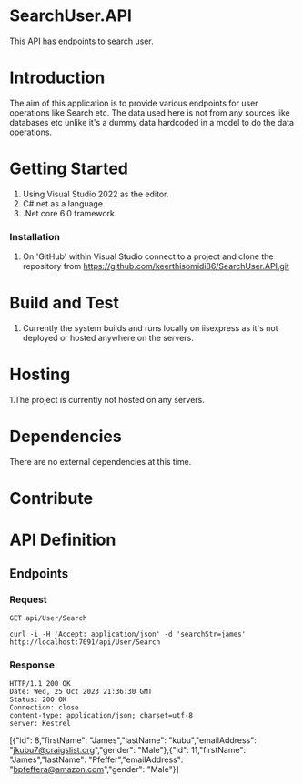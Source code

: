 # SearchUser.API
This API has endpoints to search user.

# Introduction
The aim of this application is to provide various endpoints for user operations like Search etc. The data used here is not from any sources like databases etc unlike it's a dummy data
hardcoded in a model to do the data operations.

# Getting Started
   1. Using Visual Studio 2022 as the editor.
   2. C#.net as a language.
   3. .Net core 6.0 framework.

### Installation
1. On 'GitHub' within Visual Studio connect to a project and clone the repository from https://github.com/keerthisomidi86/SearchUser.API.git

# Build and Test
1. Currently the system builds and runs locally on iisexpress as it's not deployed or hosted anywhere on the servers.

# Hosting
1.The project is currently not hosted on any servers.

# Dependencies
There are no external dependencies at this time.

# Contribute
# API Definition
## Endpoints
### Request

`GET api/User/Search`

    curl -i -H 'Accept: application/json' -d 'searchStr=james' http://localhost:7091/api​/User​/Search

### Response

    HTTP/1.1 200 OK
    Date: Wed, 25 Oct 2023 21:36:30 GMT
    Status: 200 OK
    Connection: close
    content-type: application/json; charset=utf-8 
    server: Kestrel 

[{"id": 8,"firstName": "James","lastName": "kubu","emailAddress": "jkubu7@craigslist.org","gender": "Male"},{"id": 11,"firstName": "James","lastName": "Pfeffer","emailAddress": "bpfeffera@amazon.com","gender": "Male"}]
